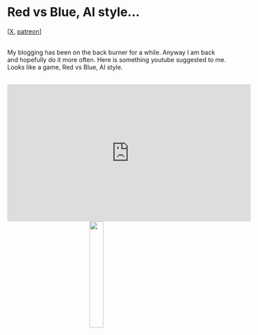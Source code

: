 # Red vs Blue, AI style...

<div class="container">
[<a href="https://twitter.com/lcordier_x" target="_blank">X</a>,
<a href="https://www.patreon.com/louiscordier" target="_blank">patreon</a>]
</div>
<br/>

My blogging has been on the back burner for a while. Anyway I am back and hopefully
do it more often. Here is something youtube suggested to me. Looks like a game, Red vs Blue, AI style.
<br/><br/>

<iframe width="560" height="315" src="https://www.youtube.com/embed/EMyAGuHnDHk?si=2eATH0K06q1PeI_1" title="YouTube video player" frameborder="0" allow="accelerometer; autoplay; clipboard-write; encrypted-media; gyroscope; picture-in-picture; web-share" referrerpolicy="strict-origin-when-cross-origin" allowfullscreen></iframe>


<img src="https://louiscordier.com/fin.jpg?blog=20240914" style="width: 25%; display: block; margin: 0 auto;">
